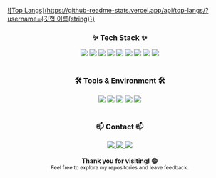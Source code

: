 [![Top Langs](https://github-readme-stats.vercel.app/api/top-langs/?username={깃헙 이름(string)})](https://github.com/anuraghazra/github-readme-stats)
<h3 align="center">✨ Tech Stack ✨</h3>
<div align="center">
  <!-- Python -->
  <img src="https://img.shields.io/badge/Python-3776AB?style=for-the-badge&logo=python&logoColor=white" />
  <!-- PyTorch -->
  <img src="https://img.shields.io/badge/PyTorch-EE4C2C?style=for-the-badge&logo=PyTorch&logoColor=white" />
  <!-- TensorFlow -->
  <img src="https://img.shields.io/badge/TensorFlow-FF6F00?style=for-the-badge&logo=TensorFlow&logoColor=white" />
  <!-- Keras -->
  <img src="https://img.shields.io/badge/Keras-D00000?style=for-the-badge&logo=Keras&logoColor=white" />
  <!-- NumPy -->
  <img src="https://img.shields.io/badge/NumPy-013243?style=for-the-badge&logo=NumPy&logoColor=white" />
  <!-- Pandas -->
  <img src="https://img.shields.io/badge/Pandas-150458?style=for-the-badge&logo=Pandas&logoColor=white" />
  <!-- Matplotlib -->
  <img src="https://img.shields.io/badge/Matplotlib-11557C?style=for-the-badge&logo=Matplotlib&logoColor=white" />
  <!-- Scikit-learn -->
  <img src="https://img.shields.io/badge/scikit--learn-F7931E?style=for-the-badge&logo=scikit-learn&logoColor=white" />
  <!-- Transformers -->
  <img src="https://img.shields.io/badge/Transformers-FFD21F?style=for-the-badge&logo=huggingface&logoColor=white" />
</div>

<br />

<h3 align="center">🛠 Tools & Environment 🛠</h3>
<div align="center">
  <!-- VSCode -->
  <img src="https://img.shields.io/badge/VS%20Code-007ACC?style=for-the-badge&logo=VisualStudioCode&logoColor=white" />
  <!-- Anaconda -->
  <img src="https://img.shields.io/badge/Anaconda-44A833?style=for-the-badge&logo=Anaconda&logoColor=white" />
  <!-- Jupyter Notebook -->
  <img src="https://img.shields.io/badge/Jupyter-F37626?style=for-the-badge&logo=Jupyter&logoColor=white" />
  <!-- Google Colab -->
  <img src="https://img.shields.io/badge/Google%20Colab-F9AB00?style=for-the-badge&logo=googlecolab&logoColor=white" />
  <!-- Docker -->
  <img src="https://img.shields.io/badge/Docker-2496ED?style=for-the-badge&logo=Docker&logoColor=white" />
</div>

<br />

<h3 align="center">📫 Contact 📫</h3>
<div align="center">
  <!-- Velog -->
  <a href="https://velog.io/@khko99/posts" target="_blank">
    <img src="https://img.shields.io/badge/Velog-20C997?style=for-the-badge&logo=Velog&logoColor=white" />
  </a>
  <!-- Hugging Face -->
  <a href="https://huggingface.co/khko99" target="_blank">
    <img src="https://img.shields.io/badge/Hugging%20Face-FFD21F?style=for-the-badge&logo=huggingface&logoColor=white" />
  </a>
  <!-- Email -->
  <a href="mailto:khko99@inha.edu">
    <img src="https://img.shields.io/badge/Mail-D14836?style=for-the-badge&logo=gmail&logoColor=white" />
  </a>
</div>

<br />

<div align="center">
  <strong>Thank you for visiting! 😄</strong>
  <br />
  <sub>Feel free to explore my repositories and leave feedback.</sub>
</div>
